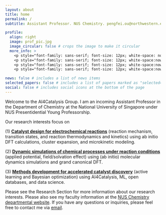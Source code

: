```yaml
---
layout: about
title: home
permalink: /
subtitle: Assistant Professor. NUS Chemistry. pengfei.ou@northwestern.edu.

profile:
  align: right
  image: prof_pic.jpg
  image_circular: false # crops the image to make it circular
  more_info: >
    <p style="font-family: sans-serif; font-size: 12px; white-space: nowrap">Assistant Professor, 2024-, National University of Singapore</p>
    <p style="font-family: sans-serif; font-size: 12px; white-space:nowrap">Research Associate, 2022-2024, Northwestern University</p>
    <p style="font-family: sans-serif; font-size: 12px; white-space:nowrap">Postdoctoral Fellow, 2020-2022, University of Toronto</p>
    <p style="font-family: sans-serif; font-size: 12px; white-space:nowrap">Ph.D., 2015-2020, McGill University</p>

news: false # includes a list of news items
selected_papers: false # includes a list of papers marked as "selected={true}"
social: false # includes social icons at the bottom of the page
---
```


Welcome to the AI4Catalysis Group. I am an incoming Assistant Professor in the Department of Chemistry at the National University of Singapore under NUS Presentidential Young Professorship.

Our research interests focus on
<p>(1) <b><u>Catalyst design for electrochemical reactions</u></b> (reaction mechanism, transition states, and reaction thermodynamics and kinetics) using ab initio DFT calculations, cluster expansion, and microkinetic modeling.</p>
<p>(2) <b><u>Dynamic simulations of chemical processes under reaction conditions</u></b> (applied potential, field/solvation effect) using (ab initio) molecular dynamics simulations and grand canonical DFT.</p>
<p>(3) <b><u>Methods development for accelerated catalyst discovery</u></b> (active learning and Bayesian optimization) using AI4Catalysis, ML, open databases, and data science.</p>

Please see the Research Section for more information about our research interests. Please also see my faculty information at the [NUS Chemistry departmental website](https://chemistry.nus.edu.sg/about-us/our-people/). If you have any questions or inquiries, please feel free to contact me via [email](pengfei.ou@northwestern.edu).
